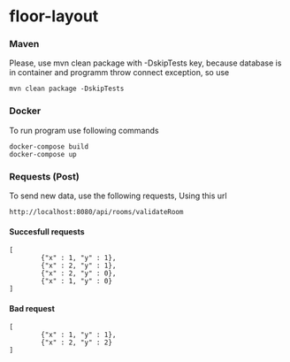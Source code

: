 # floor-layout
### Maven
Please, use mvn clean package with -DskipTests key, because database is in container and programm throw connect exception, so use
```
mvn clean package -DskipTests
```

### Docker
To run program use following commands
```
docker-compose build
docker-compose up
```

### Requests (Post)

To send new data, use the following requests, Using this url 
```
http://localhost:8080/api/rooms/validateRoom
```

#### Succesfull requests
```
[
        {"x" : 1, "y" : 1},
        {"x" : 2, "y" : 1},
        {"x" : 2, "y" : 0},
        {"x" : 1, "y" : 0}
]

```
#### Bad request
```
[
        {"x" : 1, "y" : 1},
        {"x" : 2, "y" : 2}
]
```
